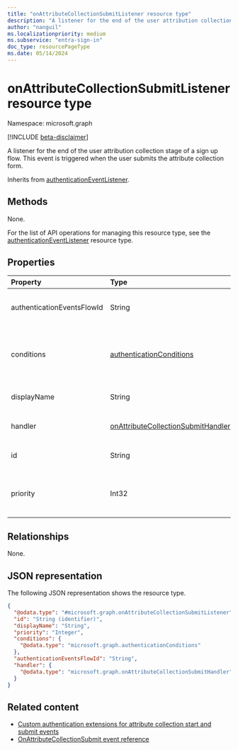 ```yaml
---
title: "onAttributeCollectionSubmitListener resource type"
description: "A listener for the end of the user attribution collection stage of a sign up flow. This event is triggered when the user submits the attribute collection form."
author: "nanguil"
ms.localizationpriority: medium
ms.subservice: "entra-sign-in"
doc_type: resourcePageType
ms.date: 05/14/2024
---
```


# onAttributeCollectionSubmitListener resource type

Namespace: microsoft.graph

[!INCLUDE [beta-disclaimer](../../includes/beta-disclaimer.md)]

A listener for the end of the user attribution collection stage of a sign up flow. This event is triggered when the user submits the attribute collection form. 

Inherits from [authenticationEventListener](../resources/authenticationeventlistener.md).

## Methods
None.

For the list of API operations for managing this resource type, see the [authenticationEventListener](../resources/authenticationeventlistener.md) resource type.

## Properties
|Property|Type|Description|
|:---|:---|:---|
|authenticationEventsFlowId|String|The identifier of the authenticationEventsFlow object. Inherited from [authenticationEventListener](../resources/authenticationeventlistener.md).|
|conditions|[authenticationConditions](../resources/authenticationconditions.md)|The conditions on which this authenticationEventListener should trigger. Inherited from [authenticationEventListener](../resources/authenticationeventlistener.md).|
|displayName|String|The display name of the listener. Inherited from [authenticationEventListener](../resources/authenticationeventlistener.md).|
|handler|[onAttributeCollectionSubmitHandler](../resources/onattributecollectionsubmithandler.md)|Configuration for what to invoke if the event resolves to this listener. |
|id|String|Identifier for this authenticationEventListener. Inherited from [entity](../resources/entity.md).|
|priority|Int32|The priority of this listener. Between 0 (lower priority) and 1000 (higher priority). Inherited from [authenticationEventListener](../resources/authenticationeventlistener.md).|

## Relationships
None.

## JSON representation
The following JSON representation shows the resource type.
<!-- {
  "blockType": "resource",
  "keyProperty": "id",
  "@odata.type": "microsoft.graph.onAttributeCollectionSubmitListener",
  "baseType": "microsoft.graph.authenticationEventListener",
  "openType": false
}
-->
``` json
{
  "@odata.type": "#microsoft.graph.onAttributeCollectionSubmitListener",
  "id": "String (identifier)",
  "displayName": "String",
  "priority": "Integer",
  "conditions": {
    "@odata.type": "microsoft.graph.authenticationConditions"
  },
  "authenticationEventsFlowId": "String",
  "handler": {
    "@odata.type": "microsoft.graph.onAttributeCollectionSubmitHandler"
  }
}
```

## Related content

- [Custom authentication extensions for attribute collection start and submit events](/entra/identity-platform/custom-extension-attribute-collection)
- [OnAttributeCollectionSubmit event reference](/entra/identity-platform/custom-extension-onattributecollectionsubmit-reference)
